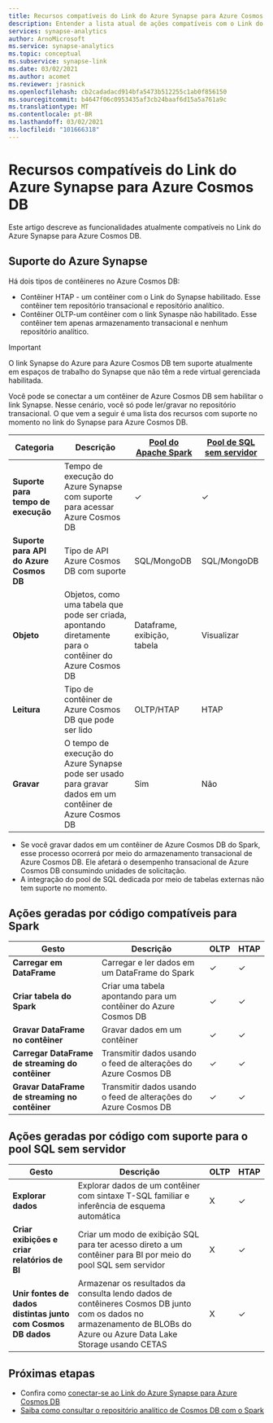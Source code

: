 ```yaml
---
title: Recursos compatíveis do Link do Azure Synapse para Azure Cosmos DB
description: Entender a lista atual de ações compatíveis com o Link do Azure Synapse para Azure Cosmos DB
services: synapse-analytics
author: ArnoMicrosoft
ms.service: synapse-analytics
ms.topic: conceptual
ms.subservice: synapse-link
ms.date: 03/02/2021
ms.author: acomet
ms.reviewer: jrasnick
ms.openlocfilehash: cb2cadadacd914bfa5473b512255c1ab0f856150
ms.sourcegitcommit: b4647f06c0953435af3cb24baaf6d15a5a761a9c
ms.translationtype: MT
ms.contentlocale: pt-BR
ms.lasthandoff: 03/02/2021
ms.locfileid: "101666318"
---
```

# <a name="azure-synapse-link-for-azure-cosmos-db-supported-features"></a>Recursos compatíveis do Link do Azure Synapse para Azure Cosmos DB

Este artigo descreve as funcionalidades atualmente compatíveis no Link do Azure Synapse para Azure Cosmos DB.

## <a name="azure-synapse-support"></a>Suporte do Azure Synapse

Há dois tipos de contêineres no Azure Cosmos DB:
* Contêiner HTAP - um contêiner com o Link do Synapse habilitado. Esse contêiner tem repositório transacional e repositório analítico. 
* Contêiner OLTP-um contêiner com o link Synaspe não habilitado. Esse contêiner tem apenas armazenamento transacional e nenhum repositório analítico.

> [!IMPORTANT]
> O link Synapse do Azure para Azure Cosmos DB tem suporte atualmente em espaços de trabalho do Synapse que não têm a rede virtual gerenciada habilitada. 

Você pode se conectar a um contêiner de Azure Cosmos DB sem habilitar o link Synapse. Nesse cenário, você só pode ler/gravar no repositório transacional. O que vem a seguir é uma lista dos recursos com suporte no momento no link do Synapse para Azure Cosmos DB. 

| Categoria              | Descrição |[Pool do Apache Spark](../sql/on-demand-workspace-overview.md) | [Pool de SQL sem servidor](../sql/on-demand-workspace-overview.md) |
| -------------------- | ----------------------------------------------------------- |----------------------------------------------------------- | ----------------------------------------------------------- |
| **Suporte para tempo de execução** |Tempo de execução do Azure Synapse com suporte para acessar Azure Cosmos DB| ✓ | ✓ |
| **Suporte para API do Azure Cosmos DB** | Tipo de API Azure Cosmos DB com suporte | SQL/MongoDB | SQL/MongoDB |
| **Objeto**  |Objetos, como uma tabela que pode ser criada, apontando diretamente para o contêiner do Azure Cosmos DB| Dataframe, exibição, tabela | Visualizar |
| **Leitura**    | Tipo de contêiner de Azure Cosmos DB que pode ser lido | OLTP/HTAP | HTAP  |
| **Gravar**   | O tempo de execução do Azure Synapse pode ser usado para gravar dados em um contêiner de Azure Cosmos DB | Sim | Não |

* Se você gravar dados em um contêiner de Azure Cosmos DB do Spark, esse processo ocorrerá por meio do armazenamento transacional de Azure Cosmos DB. Ele afetará o desempenho transacional de Azure Cosmos DB consumindo unidades de solicitação.
* A integração do pool de SQL dedicada por meio de tabelas externas não tem suporte no momento.
 
## <a name="supported-code-generated-actions-for-spark"></a>Ações geradas por código compatíveis para Spark

| Gesto              | Descrição |OLTP |HTAP  |
| -------------------- | ----------------------------------------------------------- |----------------------------------------------------------- |----------------------------------------------------------- |
| **Carregar em DataFrame** |Carregar e ler dados em um DataFrame do Spark |✓| ✓ |
| **Criar tabela do Spark** |Criar uma tabela apontando para um contêiner do Azure Cosmos DB|✓| ✓ |
| **Gravar DataFrame no contêiner** |Gravar dados em um contêiner|✓| ✓ |
| **Carregar DataFrame de streaming do contêiner** |Transmitir dados usando o feed de alterações do Azure Cosmos DB|✓| ✓ |
| **Gravar DataFrame de streaming no contêiner** |Transmitir dados usando o feed de alterações do Azure Cosmos DB|✓| ✓ |

## <a name="supported-code-generated-actions-for-serverless-sql-pool"></a>Ações geradas por código com suporte para o pool SQL sem servidor

| Gesto              | Descrição |OLTP |HTAP |
| -------------------- | ----------------------------------------------------------- |----------------------------------------------------------- |----------------------------------------------------------- |
| **Explorar dados** |Explorar dados de um contêiner com sintaxe T-SQL familiar e inferência de esquema automática|X| ✓ |
| **Criar exibições e criar relatórios de BI** |Criar um modo de exibição SQL para ter acesso direto a um contêiner para BI por meio do pool SQL sem servidor |X| ✓ |
| **Unir fontes de dados distintas junto com Cosmos DB dados** | Armazenar os resultados da consulta lendo dados de contêineres Cosmos DB junto com os dados no armazenamento de BLOBs do Azure ou Azure Data Lake Storage usando CETAS |X| ✓ |

## <a name="next-steps"></a>Próximas etapas

* Confira como [conectar-se ao Link do Azure Synapse para Azure Cosmos DB](../quickstart-connect-synapse-link-cosmos-db.md)
* [Saiba como consultar o repositório analítico de Cosmos DB com o Spark](how-to-query-analytical-store-spark.md)